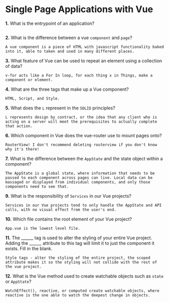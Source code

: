 # Single Page Applications with Vue

**1.** What is the entrypoint of an application?
<!-- enter you answer in the space below -->
```

```
**2.** What is the difference between a vue `component` and `page`?
<!-- enter you answer in the space below -->
```
A vue component is a piece of HTML with javascript functionality baked into it, able to taken and used in many different places.

```
**3.** What feature of Vue can be used to repeat an element using a collection of data?
<!-- enter you answer in the space below -->
```
v-for acts like a For In loop, for each thing x in Things, make a component or element.
```
**4.** What are the three tags that make up a Vue component?
<!-- enter you answer in the space below -->
```
HTML, Script, and Style. 
```
**5.** What does the `L` represent in the `SOLID` principles?
<!-- enter you answer in the space below -->
```
L represents design by contract, or the idea that any client who is acting on a server will meet the prerequisites to actually complete that action.
```
**6.** Which component in Vue does the vue-router use to mount pages onto?
<!-- enter you answer in the space below -->
```
RouterView! I don't recommend deleting routerview if you don't know why it's there! 
```
**7.** What is the difference between the `AppState` and the state object within a component?
<!-- enter you answer in the space below -->
```
The AppState is a global state, where information that needs to be passed to each component across pages can live. Local data can be massaged or displayed from individual components, and only those components need to see that.
```
**9.** What is the responsibility of `Services` in our Vue projects?
<!-- enter you answer in the space below -->
```
Services in our Vue projects tend to only handle the AppState and API calls, with no visual effect from the user's end.
```
**10.** Which file contains the root element of your Vue project?
<!-- enter you answer in the space below -->
```
App.vue is the lowest level file.
```
**11.** The ______ tag is used to alter the styling of your entire Vue project.  Adding the ______ attribute to this tag will limit it to just the component it exists.  Fill in the blank.
<!-- enter you answer in the space below -->
```
Style tags - alter the styling of the entire project, the scoped attribute makes it so the styling will not collide with the rest of the vue project.
```
**12.** What is the Vue method used to create watchable objects such as `state` or `AppState`?
<!-- enter you answer in the space below -->
```
WatchEffect(), reactive, or computed create watchable objects, where reactive is the one able to watch the deepest change in objects.

```